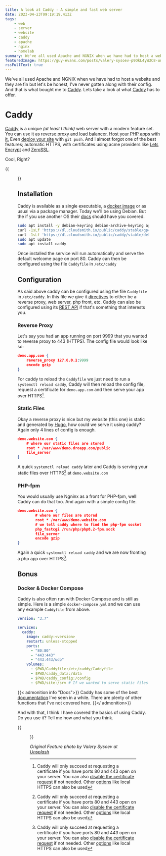 ```yaml
---
title: A look at Caddy - A simple and fast web server
date: 2023-04-23T09:19:19.413Z
tags:
    - web
    - server
    - website
    - caddy
    - apache
    - nginx
    - homelab
summary: We've all used Apache and NGNIX when we have had to host a website and they are fin but let's be honest, I've never gotten along with their config. And that is what bought me to Caddy. Lets take a look at what Caddy has to offer.
featuredImage: https://guy-evans.com/posts/valery-sysoev-p9OkL4yW3C8-unsplash.webp
rssFullText: true
---
```

We've all used Apache and NGNIX when we have had to host a website and they are fin but let's be honest, I've never gotten along with their config. And that is what bought me to [Caddy](caddyserver.com/). Lets take a look at what [Caddy](caddyserver.com/) has to offer.

# Caddy
[Caddy](caddyserver.com/) is a unique _(at least I think)_ web server with a modern feature set. You can use it as [reverse proxy and load balancer.](https://caddyserver.com/docs/proxy) [Host your PHP apps with it.](https://caddyserver.com/docs/fastcgi) Even [deploy your site](https://caddyserver.com/docs/git) with ```git push```. And I almost forgot one of the best features; automatic HTTPS, with certificates using acme providers like [Lets Encrypt](https://letsencrypt.org/) and [ZeroSSL](https://zerossl.com/). 

Cool, Right?

{{<figure src="/img/bbt-give-it-to-me-amy.gif">}}

## Installation

Caddy is available as a single executable, a [docker image](https://hub.docker.com/_/caddy) or as usual via a package manager. Today we'll be using Debian. But the if you use another OS their [docs](https://caddyserver.com/docs/install) should have you covered.

```bash
sudo apt install -y debian-keyring debian-archive-keyring apt-transport-https
curl -1sLf 'https://dl.cloudsmith.io/public/caddy/stable/gpg.key' | sudo gpg --dearmor -o /usr/share/keyrings/caddy-stable-archive-keyring.gpg
curl -1sLf 'https://dl.cloudsmith.io/public/caddy/stable/debian.deb.txt' | sudo tee /etc/apt/sources.list.d/caddy-stable.list
sudo apt update
sudo apt install caddy
```

Once installed the service will run automatically and serve the default welcome page on port 80. Caddy can then be configured using the file ```Caddyfile``` in ```/etc/caddy```

## Configuration

As said above caddy can be configured using the file ```Caddyfile``` in ```/etc/caddy```. In this file we give it [directives](https://caddyserver.com/docs/caddyfile/directives) to either be a reverse proxy, web server, php front, etc. Caddy can also be configured using its [REST API](https://caddyserver.com/docs/api) if that's something that interests you.

### Reverse Proxy

Let's say you had an app running on port 9999 that you wanted to reverse proxy to 443 (HTTPS). The config file would look like so:

```json
demo.app.com {
    reverse_proxy 127.0.0.1:9999
    encode gzip
}
```

For caddy to reload the ```Caddyfile``` we just need to run a ```systemctl reload caddy```, Caddy will then reload the config file, request a certificate for ```demo.app.com``` and then serve your app over HTTPS[^HTTPS].

### Static Files

Okay a reverse proxy is nice but my website (this one) is static and generated by [Hugo](gohugo.io), how could we serve it using caddy? Again only 4 lines of config is enough.

```json
demo.website.com {
    # where our static files are stored
    root * /var/www/demo.droapp.com/public
    file_server 
}
```

A quick ```systemctl reload caddy``` later and Caddy is serving your static files over HTTPS[^HTTPS] at ```demo.website.com```

[^HTTPS]: Caddy will only succeed at requesting a certificate if you have ports 80 and 443 open on your server. You can also [disable the certificate request](https://caddyserver.com/docs/automatic-https#activation) if not needed. Other [options](https://caddyserver.com/docs/automatic-https) like local HTTPS can also be used

### PHP-fpm

You would usually use Ngninx as a front for PHP-fpm, well Caddy can do that too. And again with a simple config file.

```json
demo.website.com {
        # where our files are stored
        root * /var/www/demo.website.com
        # we tell caddy where to find the php-fpm socket
	    php_fastcgi /run/php/php8.2-fpm.sock	
        file_server
        encode gzip
}
```
Again a quick ```systemctl reload caddy``` and we are now fronting a php app over HTTPS[^HTTPS].

## Bonus

### Docker & Docker Compose

Caddy is also often run with Docker Compose and is still as simple. Here is a simple ```docker-compose.yml``` and we can use any example ```Caddyfile``` from above.

```yml
version: "3.7"

services:
  caddy:
    image: caddy:<version>
    restart: unless-stopped
    ports:
      - "80:80"
      - "443:443"
      - "443:443/udp"
    volumes:
      - $PWD/Caddyfile:/etc/caddy/Caddyfile
      - $PWD/caddy_data:/data
      - $PWD/caddy_config:/config
      - $PWD/site:/srv # If we wanted to serve static files in $PWD/site
```

{{< admonition info "Docs">}}
Caddy has some of the best [documentation](https://caddyserver.com/docs/) I've seen in a while. There are plenty of other functions that I've not covered here.
{{</ admonition>}}

And with that, I think I have covered the basics of using Caddy. Do you use it? Tell me how and what you think.

{{<figure src="/img/designated-survivor-beer.gif" title="Cheers - Designated Survivor" >}}


_Original Feature photo by Valery Sysoev at [Unsplash](https://unsplash.com/@valerysysoev?utm_source=unsplash&utm_medium=referral&utm_content=creditCopyText)_
